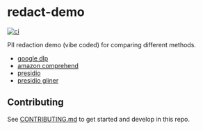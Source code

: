 # redact-demo

[![ci](../../actions/workflows/ci.yml/badge.svg)](../../actions/workflows/ci.yml)

PII redaction demo (vibe coded) for comparing different methods.

- [google dlp](redactdemo/dlp.py)
- [amazon comprehend](redactdemo/comprehend.py)
- [presidio](redactdemo/presidio.py)
- [presidio gliner](redactdemo/gliner.py)

## Contributing

See [CONTRIBUTING.md](CONTRIBUTING.md) to get started and develop in this repo.
